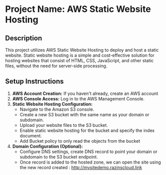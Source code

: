 # Project Name: AWS Static Website Hosting

## Description
This project utilizes AWS Static Website Hosting to deploy and host a static website. Static website hosting is a simple and cost-effective solution for hosting websites that consist of HTML, CSS, JavaScript, and other static files, without the need for server-side processing.

## Setup Instructions
1. **AWS Account Creation:** If you haven't already, create an AWS account
2. **AWS Console Access:** Log in to the AWS Management Console.
3. **Static Website Hosting Configuration:**
   - Navigate to the Amazon S3 console.
   - Create a new S3 bucket with the same name as your domain or subdomain.
   - Upload your website files to the S3 bucket.
   - Enable static website hosting for the bucket and specify the index document.
   - Add Bucket policy to only read the objects from the bucket
4. **Domain Configuration (Optional):**
   - Configure DNS settings, create DNS record to point your domain or subdomain to the S3 bucket endpoint.
   - Once record is added to the hosted zone, we can open the site using the new record created : http://mysitedemo.razinscloud.link
